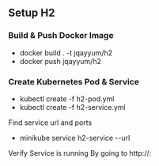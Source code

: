 

## Setup H2

### Build & Push Docker Image
* docker build . -t jqayyum/h2
* docker push jqayyum/h2

### Create Kubernetes Pod & Service
* kubectl create -f h2-pod.yml
* kubectl create -f h2-service.yml

Find service url and ports
* minikube service h2-service --url

Verify Service is running
By going to http://<node-ip>:<console-port>




